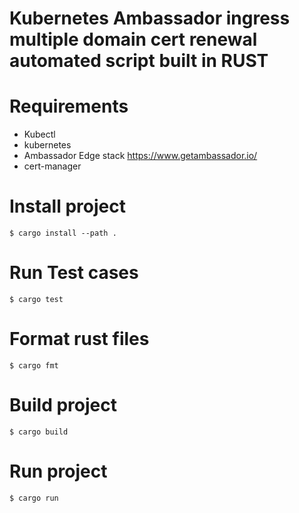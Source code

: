 # Kubernetes Ambassador ingress multiple domain cert renewal automated script built in RUST

# Requirements
 * Kubectl
 * kubernetes 
 * Ambassador Edge stack https://www.getambassador.io/
 * cert-manager 

# Install project 
```
$ cargo install --path .
```

# Run Test cases
```
$ cargo test 
```

# Format rust files
```
$ cargo fmt  
```

# Build project 
```
$ cargo build 
```

# Run project
```
$ cargo run 
```

